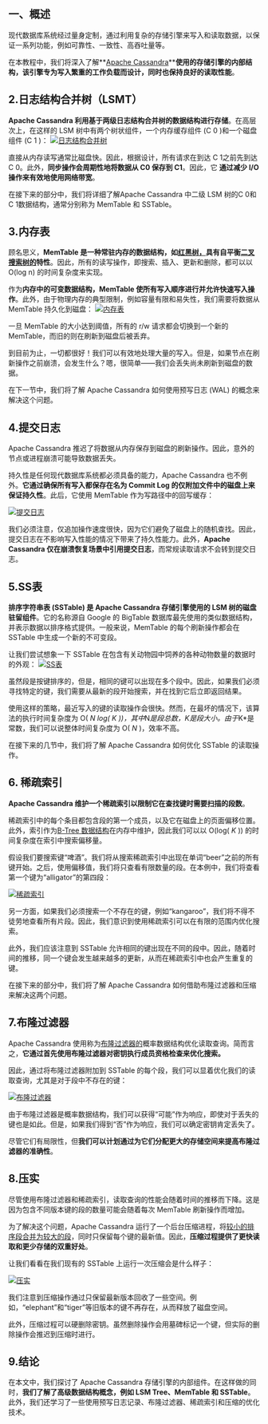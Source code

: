 ## 一、概述

现代数据库系统经过量身定制，通过利用复杂的存储引擎来写入和读取数据，以保证一系列功能，例如可靠性、一致性、高吞吐量等。

在本教程中，我们将深入了解**[Apache Cassandra](https://www.baeldung.com/cassandra-with-java#Cassandra)****使用的存储引擎的内部结构，该引擎专为写入繁重的工作负载而设计，同时也保持良好的读取性能**。

## 2.日志结构合并树（LSMT）

**Apache Cassandra 利用基于两级日志结构合并树的数据结构进行存储**。在高层次上，在这样的 LSM 树中有两个树状组件，一个内存缓存组件 (C 0 )和一个磁盘组件 (C 1 )：
[![日志结构合并树](https://www.baeldung.com/wp-content/uploads/2022/09/LSMT.png)](https://www.baeldung.com/wp-content/uploads/2022/09/LSMT.png)

直接从内存读写通常比磁盘快。因此，根据设计，所有请求在到达 C 1之前先到达 C 0。此外，**同步操作会周期性地将数据从 C0 保存到 C1**。因此，它 **通过减少 I/O 操作来有效地使用网络带宽**。

在接下来的部分中，我们将详细了解Apache Cassandra 中二级 LSM 树的C 0和 C 1数据结构，通常分别称为 MemTable 和 SSTable。

## 3.内存表

顾名思义，**MemTable 是一种常驻内存的数据结构，如[红黑树，](https://www.baeldung.com/cs/red-black-trees)具有自平衡[二叉搜索树的](https://www.baeldung.com/cs/binary-search-trees)特性**。因此，所有的读写操作，即搜索、插入、更新和删除，都可以以 O(log n) 的时间复杂度来实现。

作为**内存中的可变数据结构，MemTable 使所有写入顺序进行并允许快速写入操作**。此外，由于物理内存的典型限制，例如容量有限和易失性，我们需要将数据从 MemTable 持久化到磁盘：
[![内存表](https://www.baeldung.com/wp-content/uploads/2022/09/MemTable-1024x499.png)](https://www.baeldung.com/wp-content/uploads/2022/09/MemTable.png)

一旦 MemTable 的大小达到阈值，所有的 r/w 请求都会切换到一个新的 MemTable，而旧的则在刷新到磁盘后被丢弃。

到目前为止，一切都很好！我们可以有效地处理大量的写入。但是，如果节点在刷新操作之前崩溃，会发生什么？嗯，很简单——我们会丢失尚未刷新到磁盘的数据。

在下一节中，我们将了解 Apache Cassandra 如何使用预写日志 (WAL) 的概念来解决这个问题。

## 4.提交日志

Apache Cassandra 推迟了将数据从内存保存到磁盘的刷新操作。因此，意外的节点或进程崩溃可能导致数据丢失。

持久性是任何现代数据库系统都必须具备的能力，Apache Cassandra 也不例外。**它通过确保所有写入都保存在名为 Commit Log 的仅附加文件中的磁盘上来保证持久性**。此后，它使用 MemTable 作为写路径中的回写缓存：

[![提交日志](https://www.baeldung.com/wp-content/uploads/2022/09/WAL-1024x618.png)](https://www.baeldung.com/wp-content/uploads/2022/09/WAL.png)

我们必须注意，仅追加操作速度很快，因为它们避免了磁盘上的随机查找。因此，提交日志在不影响写入性能的情况下带来了持久性能力。此外，**Apache Cassandra 仅在崩溃恢复场景中引用提交日志**，而常规读取请求不会转到提交日志。

## 5.SS表

**排序字符串表 (SSTable) 是 Apache Cassandra 存储引擎使用的 LSM 树的磁盘驻留组件**。它的名称源自 Google 的 BigTable 数据库最先使用的类似数据结构，并表示数据以排序格式提供。一般来说，MemTable 的每个刷新操作都会在 SSTable 中生成一个新的不可变段。

让我们尝试想象一下 SSTable 在包含有关动物园中饲养的各种动物数量的数据时的外观：
[![SS表](https://www.baeldung.com/wp-content/uploads/2022/09/SSTable-1024x543.png)](https://www.baeldung.com/wp-content/uploads/2022/09/SSTable.png)

虽然段是按键排序的，但是，相同的键可以出现在多个段中。因此，如果我们必须寻找特定的键，我们需要从最新的段开始搜索，并在找到它后立即返回结果。

使用这样的策略，最近写入的键的读取操作会很快。然而，在最坏的情况下，该算法的执行时间复杂度为 O( *N* *log( *K* ))，其中*N*是段总数，*K*是段大小。由于*K*是常数，我们可以说整体时间复杂度为 O( *N* )，效率不高。

在接下来的几节中，我们将了解 Apache Cassandra 如何优化 SSTable 的读取操作。

## 6. 稀疏索引

**Apache Cassandra 维护一个稀疏索引以限制它在查找键时需要扫描的段数**。

稀疏索引中的每个条目都包含段的第一个成员，以及它在磁盘上的页面偏移位置。此外，索引作为[B-Tree 数据结构](https://www.baeldung.com/cs/b-tree-data-structure)在内存中维护，因此我们可以以 O(log( *K* )) 的时间复杂度在索引中搜索偏移量。

假设我们要搜索键“啤酒”。我们将从搜索稀疏索引中出现在单词“beer”之前的所有键开始。之后，使用偏移值，我们将只查看有限数量的段。在本例中，我们将查看第一个键为“alligator”的第四段：

[![稀疏索引](https://www.baeldung.com/wp-content/uploads/2022/09/sparse-index-1024x398.png)](https://www.baeldung.com/wp-content/uploads/2022/09/sparse-index.png)

另一方面，如果我们必须搜索一个不存在的键，例如“kangaroo”，我们将不得不徒劳地查看所有片段。因此，我们意识到使用稀疏索引可以在有限的范围内优化搜索。

此外，我们应该注意到 SSTable 允许相同的键出现在不同的段中。因此，随着时间的推移，同一个键会发生越来越多的更新，从而在稀疏索引中也会产生重复的键。

在接下来的部分中，我们将了解 Apache Cassandra 如何借助布隆过滤器和压缩来解决这两个问题。

## 7.布隆过滤器

Apache Cassandra 使用称为[布隆过滤器的](https://www.baeldung.com/cs/bloom-filter)概率数据结构优化读取查询。简而言之，**它通过首先使用布隆过滤器对密钥执行成员资格检查来优化搜索。**

因此，通过将布隆过滤器附加到 SSTable 的每个段，我们可以显着优化我们的读取查询，尤其是对于段中不存在的键：

[![布隆过滤器](https://www.baeldung.com/wp-content/uploads/2022/09/Bloom-Filter-1024x445.png)](https://www.baeldung.com/wp-content/uploads/2022/09/Bloom-Filter.png)

由于布隆过滤器是概率数据结构，我们可以获得“可能”作为响应，即使对于丢失的键也是如此。但是，如果我们得到“否”作为响应，我们可以确定密钥肯定丢失了。

尽管它们有局限性，但**我们可以计划通过为它们分配更大的存储空间来提高布隆过滤器的准确性**。

## 8.压实

尽管使用布隆过滤器和稀疏索引，读取查询的性能会随着时间的推移而下降。这是因为包含不同版本键的段的数量可能会随着每次 MemTable 刷新操作而增加。

为了解决这个问题，Apache Cassandra 运行了一个后台压缩进程，将[较小的排序段合并为较大的段](https://www.baeldung.com/java-merge-sorted-arrays#algorithm)，同时只保留每个键的最新值。因此，**压缩过程提供了更快读取和更少存储的双重好处**。

让我们看看在我们现有的 SSTable 上运行一次压缩会是什么样子：

[![压实](https://www.baeldung.com/wp-content/uploads/2022/09/compaction-1024x536.png)](https://www.baeldung.com/wp-content/uploads/2022/09/compaction.png)

我们注意到压缩操作通过只保留最新版本回收了一些空间。例如，“elephant”和“tiger”等旧版本的键不再存在，从而释放了磁盘空间。

此外，压缩过程可以硬删除密钥。虽然删除操作会用墓碑标记一个键，但实际的删除操作会推迟到压缩时进行。

## 9.结论

在本文中，我们探讨了 Apache Cassandra 存储引擎的内部组件。在这样做的同时，**我们了解了高级数据结构概念，例如 LSM Tree、MemTable 和 SSTable**。此外，我们还学习了一些使用预写日志记录、布隆过滤器、稀疏索引和压缩的优化技术。